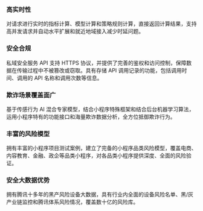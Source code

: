 ### 高实时性
对请求进行实时的指标计算、模型计算和策略规则计算，直接返回计算结果，支持高并发请求并自动水平扩展和就近地域接入减少时延问题。

### 安全合规
私域安全服务 API 支持 HTTPS 协议，并提供了完善的鉴权和访问控制，保障数据在传输过程中不被篡改或窃取。具有存储 API 调用记录的功能，包括调用时间、调用的 API 名称和调用次数等信息。

### 欺诈场景覆盖面广
基于传感行为 AI 混合专家模型，结合小程序特殊框架和结合后台机器学习算法，运用小程序特有的功能接口和海量欺诈数据分析，全方位抵御欺诈行为。

### 丰富的风险模型
拥有丰富的小程序项目测试案例，建立了完备的小程序品类风险模型，覆盖电商、内容教育、金融、政企等品类小程序，对各品类小程序提供深度、全面的风险验证。

### 安全大数据优势
拥有腾讯十多年的黑产风险设备大数据，具有行业内全面的设备风险名单、黑/灰产业链监控和腾讯体系风险情况，覆盖数十亿的风险库。
